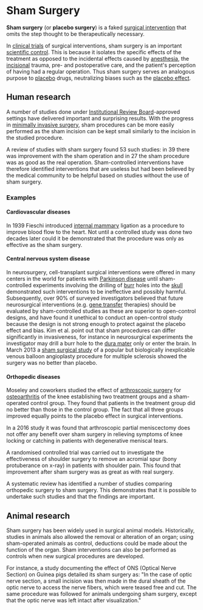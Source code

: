 # Sham Surgery

**Sham surgery** (or **placebo surgery**) is a faked [surgical
intervention](surgery "wikilink") that omits the step thought to be
therapeutically necessary.

In [clinical trials](clinical_trials "wikilink") of surgical
interventions, sham surgery is an important [scientific
control](scientific_control "wikilink"). This is because it isolates the
specific effects of the treatment as opposed to the incidental effects
caused by [anesthesia](anesthesia "wikilink"), the
[incisional](Surgical_incision "wikilink") trauma, pre- and
postoperative care, and the patient's perception of having had a regular
operation. Thus sham surgery serves an analogous purpose to
[placebo](placebo "wikilink") drugs, neutralizing biases such as the
[placebo effect](placebo_effect "wikilink").

## Human research

A number of studies done under [Institutional Review
Board](Institutional_review_board "wikilink")-approved settings have
delivered important and surprising results. With the progress in
[minimally invasive surgery](minimally_invasive_surgery "wikilink"),
sham procedures can be more easily performed as the sham incision can be
kept small similarly to the incision in the studied procedure.

A review of studies with sham surgery found 53 such studies: in 39 there
was improvement with the sham operation and in 27 the sham procedure was
as good as the real operation. Sham-controlled interventions have
therefore identified interventions that are useless but had been
believed by the medical community to be helpful based on studies without
the use of sham surgery.

### Examples

#### Cardiovascular diseases

In 1939 Fieschi introduced [internal
mammary](internal_mammary_artery "wikilink") ligation as a procedure to
improve blood flow to the heart. Not until a controlled study was done
two decades later could it be demonstrated that the procedure was only
as effective as the sham surgery.

#### Central nervous system disease

In neurosurgery, cell-transplant surgical interventions were offered in
many centers in the world for patients with [Parkinson
disease](Parkinson_disease "wikilink") until sham-controlled experiments
involving the drilling of [burr](Burr_(cutter) "wikilink") holes into
the [skull](Human_skull "wikilink") demonstrated such interventions to
be ineffective and possibly harmful. Subsequently, over 90% of
surveyed investigators believed that future neurosurgical interventions
(e.g. [gene transfer](gene_transfer "wikilink") therapies) should be
evaluated by sham-controlled studies as these are superior to
open-control designs, and have found it unethical to conduct an
open-control study because the design is not strong enough to protect
against the placebo effect and bias. Kim et al. point out that sham
procedures can differ significantly in invasiveness, for instance in
neurosurgical experiments the investigator may drill a burr hole to the
[dura mater](dura_mater "wikilink") only or enter the brain. In
March 2013 a [sham surgical
study](http://medicine.buffalo.edu/news_and_events/news.host.html/content/shared/smbs/news/2013/03/ccsvi-ms-2482.detail.html)
of a popular but biologically inexplicable venous balloon angioplasty
procedure for multiple sclerosis showed the surgery was no better than
placebo.

#### Orthopedic diseases

Moseley and coworkers studied the effect of [arthroscopic
surgery](arthroscopic_surgery "wikilink") for
[osteoarthritis](osteoarthritis "wikilink") of the knee establishing two
treatment groups and a sham-operated control group. They found that
patients in the treatment group did no better than those in the control
group. The fact that all three groups improved equally points to the
placebo effect in surgical interventions.

In a 2016 study it was found that arthroscopic partial meniscectomy does
not offer any benefit over sham surgery in relieving symptoms of knee
locking or catching in patients with degenerative meniscal tears.

A randomised controlled trial was carried out to investigate the
effectiveness of shoulder surgery to remove an acromial spur (bony
protuberance on x-ray) in patients with shoulder pain. This found that
improvement after sham surgery was as great as with real surgery.

A systematic review has identified a number of studies comparing
orthopedic surgery to sham surgery. This demonstrates that it is
possible to undertake such studies and that the findings are
important.

## Animal research

Sham surgery has been widely used in surgical animal models.
Historically, studies in animals also allowed the removal or alteration
of an organ; using sham-operated animals as control, deductions could be
made about the function of the organ. Sham interventions can also be
performed as controls when new surgical procedures are developed.

For instance, a study documenting the effect of ONS (Optical Nerve
Section) on Guinea pigs detailed its sham surgery as: "In the case
of optic nerve section, a small incision was then made in the dural
sheath of the optic nerve to access the nerve fibers, which were teased
free and cut. The same procedure was followed for animals undergoing
sham surgery, except that the optic nerve was left intact after
visualization."